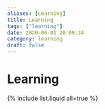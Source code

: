 ```yaml
---
aliases: [Learning]
title: Learning
tags: ["learning"]
date: 2020-06-01 20:09:34
category: learning
draft: false
---
```


# Learning

{% include list.liquid all=true %}
